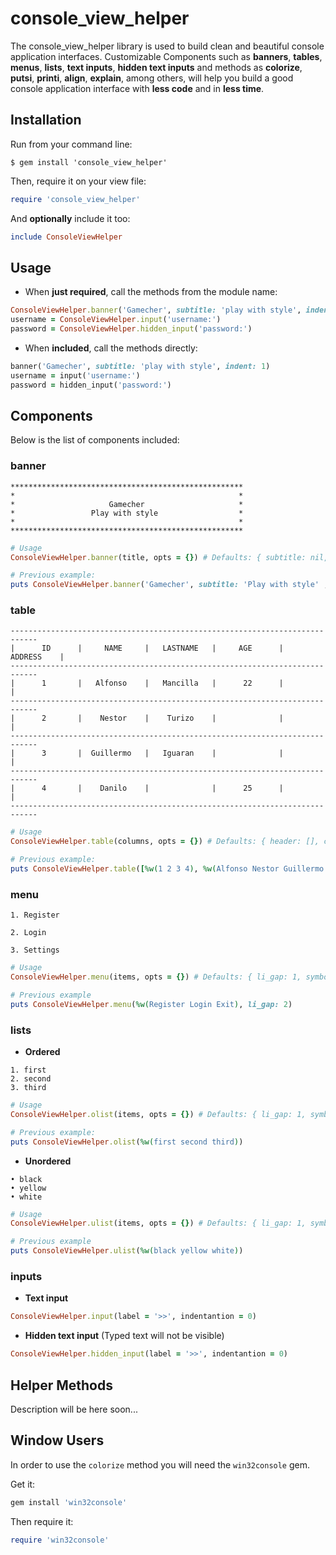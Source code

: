 # console_view_helper

The console_view_helper library is used to build clean and beautiful console application interfaces.
Customizable Components such as **banners**, **tables**, **menus**, **lists**, **text inputs**, **hidden text inputs** and methods as **colorize**,  **putsi**, **printi**, **align**, **explain**, among others, will help you build a good console application interface with **less code** and in **less time**.

## Installation

Run from your command line:
```
$ gem install 'console_view_helper'
```
Then, require it on your view file:
```ruby
require 'console_view_helper'
```
And **optionally** include it too:
```ruby
include ConsoleViewHelper
```

## Usage

- When **just required**, call the methods from the module name:
```ruby
ConsoleViewHelper.banner('Gamecher', subtitle: 'play with style', indent: 1)
username = ConsoleViewHelper.input('username:')
password = ConsoleViewHelper.hidden_input('password:')
```
- When **included**, call the methods directly:
```ruby
banner('Gamecher', subtitle: 'play with style', indent: 1)
username = input('username:')
password = hidden_input('password:')
```
## Components
Below is the list of components included:

### banner
```
****************************************************
*                                                  *
*                     Gamecher                     *
*                 Play with style                  *
*                                                  *
****************************************************
```
```ruby
# Usage
ConsoleViewHelper.banner(title, opts = {}) # Defaults: { subtitle: nil, symbol: '*', width: nil,  indent: 0 }

# Previous example:
puts ConsoleViewHelper.banner('Gamecher', subtitle: 'Play with style' , symbol: '*', width: 50)
```

### table
```
----------------------------------------------------------------------------
|      ID      |     NAME     |   LASTNAME   |     AGE      |   ADDRESS    |
----------------------------------------------------------------------------
|      1       |   Alfonso    |   Mancilla   |      22      |              |
----------------------------------------------------------------------------
|      2       |    Nestor    |    Turizo    |              |              |
----------------------------------------------------------------------------
|      3       |  Guillermo   |   Iguaran    |              |              |
----------------------------------------------------------------------------
|      4       |    Danilo    |              |      25      |              |
----------------------------------------------------------------------------
```
```ruby
# Usage
ConsoleViewHelper.table(columns, opts = {}) # Defaults: { header: [], cell_width: 12, cell_separator: '|', cell_border: '-'  indent: 0 }

# Previous example:
puts ConsoleViewHelper.table([%w(1 2 3 4), %w(Alfonso Nestor Guillermo Danilo), %w(Mancilla Turizo Iguaran), ['22', '', '', '25']], header: %w(ID NAME LASTNAME AGE ADDRESS), cell_width: 14)
```

### menu
```
1. Register

2. Login

3. Settings
```
```ruby
# Usage
ConsoleViewHelper.menu(items, opts = {}) # Defaults: { li_gap: 1, symbol: '•',  indent: 0 }

# Previous example
puts ConsoleViewHelper.menu(%w(Register Login Exit), li_gap: 2)
```

### lists
- **Ordered**
```
1. first
2. second
3. third
```
```ruby
# Usage
ConsoleViewHelper.olist(items, opts = {}) # Defaults: { li_gap: 1, symbol: '•',  indent: 0 }

# Previous example:
puts ConsoleViewHelper.olist(%w(first second third))
```
- **Unordered**
```
• black
• yellow
• white
```
```ruby
# Usage
ConsoleViewHelper.ulist(items, opts = {}) # Defaults: { li_gap: 1, symbol: '•',  indent: 0 }

# Previous example
puts ConsoleViewHelper.ulist(%w(black yellow white))
```

### inputs
- **Text input**
```ruby
ConsoleViewHelper.input(label = '>>', indentantion = 0)
```
- **Hidden text input** (Typed text will not be visible)
```ruby
ConsoleViewHelper.hidden_input(label = '>>', indentantion = 0)
```

## Helper Methods
Description will be here soon...

## Window Users
In order to use the `colorize` method you will need the `win32console` gem.

Get it:
```ruby
gem install 'win32console'
```
Then require it:
```ruby
require 'win32console'
```
